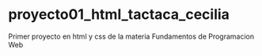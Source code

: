 # proyecto01_html_tactaca_cecilia
Primer proyecto en html y css de la materia Fundamentos de Programacion Web
